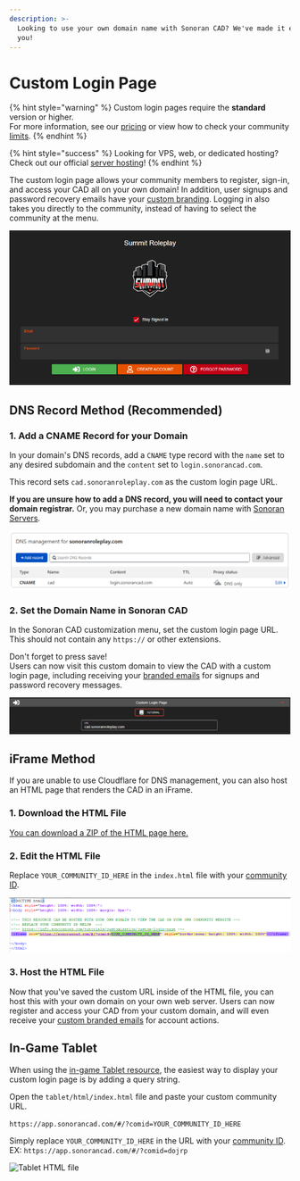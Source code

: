 ```yaml
---
description: >-
  Looking to use your own domain name with Sonoran CAD? We've made it easy for
  you!
---
```


# Custom Login Page

{% hint style="warning" %}
Custom login pages require the **standard** version or higher.  
For more information, see our [pricing](../../pricing/faq/) or view how to check your community [limits](../getting-started/view-your-limits.md).
{% endhint %}

{% hint style="success" %}
Looking for VPS, web, or dedicated hosting? Check out our official [server hosting](../../sonoran-servers/server-hosting.md)!
{% endhint %}

The custom login page allows your community members to register, sign-in, and access your CAD all on your own domain! In addition, user signups and password recovery emails have your [custom branding](custom-emails.md). Logging in also takes you directly to the community, instead of having to select the community at the menu.

![Sonoran CAD Custom Login Page Example](../../.gitbook/assets/image%20%2892%29.png)

## DNS Record Method \(Recommended\)

### 1. Add a CNAME Record for your Domain

In your domain's DNS records, add a `CNAME` type record with the `name` set to any desired subdomain and the `content` set to `login.sonorancad.com`.

This record sets `cad.sonoranroleplay.com` as the custom login page URL.

**If you are unsure how to add a DNS record, you will need to contact your domain registrar.** Or, you may purchase a new domain name with [Sonoran Servers](https://sonoranservers.com/cart.php?a=add&domain=register).

![Cloudflare - DNS Record ](../../.gitbook/assets/image%20%2896%29.png)

### 2. Set the Domain Name in Sonoran CAD

In the Sonoran CAD customization menu, set the custom login page URL.  
This should not contain any `https://` or other extensions.

Don't forget to press save!  
Users can now visit this custom domain to view the CAD with a custom login page, including receiving your [branded emails](custom-emails.md) for signups and password recovery messages.

![Sonoran CAD - Custom Login URL](../../.gitbook/assets/image%20%2873%29.png)

## iFrame Method

If you are unable to use Cloudflare for DNS management, you can also host an HTML page that renders the CAD in an iFrame.

### 1. Download the HTML File

[You can download a ZIP of the HTML page here.](https://sonoransoftware.com/tutorials/sonorancad/index.zip)

### 2. Edit the HTML File

Replace `YOUR_COMMUNITY_ID_HERE` in the `index.html` file with your [community ID](../getting-started/finding-your-community-id-and-authentication-code.md).

![](../../.gitbook/assets/image%20%2876%29.png)

### 3. Host the HTML File

Now that you've saved the custom URL inside of the HTML file, you can host this with your own domain on your own web server. Users can now register and access your CAD from your custom domain, and will even receive your [custom branded emails](custom-emails.md) for account actions.

## In-Game Tablet

When using the [in-game Tablet resource](../../integration-plugins/integration-plugins/available-plugins/tablet.md), the easiest way to display your custom login page is by adding a query string.

Open the `tablet/html/index.html` file and paste your custom community URL.

`https://app.sonorancad.com/#/?comid=YOUR_COMMUNITY_ID_HERE`

Simply replace `YOUR_COMMUNITY_ID_HERE` in the URL with your [community ID](../getting-started/finding-your-community-id-and-authentication-code.md).  
EX: `https://app.sonorancad.com/#/?comid=dojrp`

![Tablet HTML file](../../.gitbook/assets/screen-shot-2020-07-22-at-10.23.09-pm.png)

